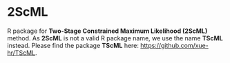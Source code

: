 # 2ScML
R package for **Two-Stage Constrained Maximum Likelihood (2ScML)** method. As **2ScML** is not a valid R package name, we use the name **TScML** instead. Please find the package **TScML** here: <https://github.com/xue-hr/TScML>.
